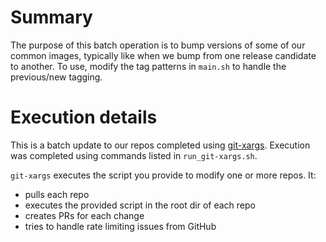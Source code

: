 # Summary 
The purpose of this batch operation is to bump versions of some of our common images, typically like when we bump from one release candidate to another. To use, modify the tag patterns in `main.sh` to handle the previous/new tagging.

# Execution details

This is a batch update to our repos completed using [git-xargs](https://github.com/gruntwork-io/git-xargs).  Execution was completed using commands listed in `run_git-xargs.sh`.

`git-xargs` executes the script you provide to modify one or more repos.  It:
* pulls each repo
* executes the provided script in the root dir of each repo
* creates PRs for each change
* tries to handle rate limiting issues from GitHub

